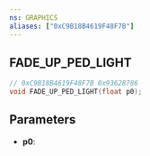 ```yaml
---
ns: GRAPHICS
aliases: ["0xC9B18B4619F48F7B"]
---
```

## FADE_UP_PED_LIGHT

```c
// 0xC9B18B4619F48F7B 0x93628786
void FADE_UP_PED_LIGHT(float p0);
```

## Parameters
* **p0**: 

